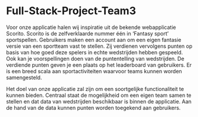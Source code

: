 # Full-Stack-Project-Team3
Voor onze applicatie halen wij inspiratie uit de bekende webapplicatie Scorito. Scorito is de zelfverklaarde nummer één in ‘Fantasy sport’ sportspellen. Gebruikers maken een account aan om een eigen fantasie versie van een sportteam vast te stellen. Zij verdienen vervolgens punten op basis van hoe goed deze spelers in echte wedstrijden hebben gespeeld. Ook kan je voorspellingen doen van de puntentelling van wedstrijden. De verdiende punten geven je een plaats op het leaderboard van gebruikers. Er is een breed scala aan sportactiviteiten waarvoor teams kunnen worden samengesteld.


Het doel van onze applicatie zal zijn om een soortgelijke functionaliteit te kunnen bieden. Centraal staat de mogelijkheid om een eigen team samen te stellen en dat data van wedstrijden beschikbaar is binnen de applicatie. Aan de hand van de data kunnen punten worden toegekend aan gebruikers. 